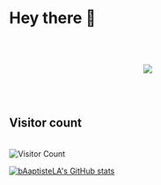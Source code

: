 


# Hey there 👋
<br>
<br>
<p align="center">
  <img src="https://readme-typing-svg.herokuapp.com?font=Fira+Code&size=22&pause=1000&color=green&center=true&vCenter=true&width=435&lines=Hello+world!;Welcome+on+my+GitHub!">
</p>
<br>
<br>

## Visitor count 

<br>
<img src="https://profile-counter.glitch.me/bAaptisteLA/count.svg" alt="Visitor Count" />




[![bAaptisteLA's GitHub stats](https://github-readme-stats.vercel.app/api?username=bAaptisteLA&show_icons=true&theme=tokyonight)](https://github.com/bAaptisteLA/github-readme-stats) 
<br>
<!-- [![Top Langs](https://github-readme-stats.vercel.app/api/top-langs/?username=bAaptisteLA&layout=compact&theme=tokyonight)](https://github.com/bAaptisteLA/github-readme-stats)

[![Readme Card](https://github-readme-stats.vercel.app/api/pin/?username=bAaptisteLA&repo=bAaptisteLA/skills-introduction-to-github&theme=tokyonight)](https://github.com/bAaptisteLA/github-readme-stats) --!>









